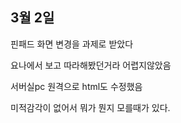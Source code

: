 3월 2일
-----------------
핀패드 화면 변경을 과제로 받았다

요나에서 보고 따라해봤던거라 어렵지않았음

서버실pc 원격으로 html도 수정했음

미적감각이 없어서 뭐가 뭔지 모를때가 있다. 
